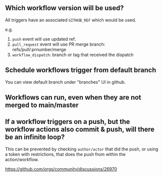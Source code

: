 

## Which workflow version will be used?

All triggers have an associated `GITHUB_REF` which would be used.

e.g. 
1. `push` event will use updated ref.
2. `pull_request` event will use PR merge branch: refs/pull/:prnumber/merge
3. `workflow_dispatch`: branch or tag that received the dispatch

## Schedule workflows trigger from default branch

You can view default branch under "branches" UI in github.

## Workflows can run, even when they are not merged to main/master



## If a workflow triggers on a push, but the workflow actions also commit & push, will there be an infinite loop?

This can be prevented by checking `author/actor` that did the push, or using a token with restrictions, that does the push from within the action/workflow.

https://github.com/orgs/community/discussions/26970